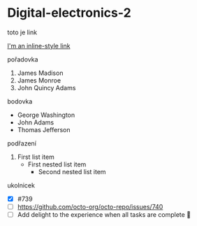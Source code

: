 # Digital-electronics-2

toto je link

[I'm an inline-style link](https://www.google.com)

pořadovka
1. James Madison
2. James Monroe
3. John Quincy Adams

bodovka
- George Washington
- John Adams
- Thomas Jefferson

podřazení
1. First list item
   - First nested list item
     - Second nested list item

ukolnicek
- [x] #739
- [ ] https://github.com/octo-org/octo-repo/issues/740
- [ ] Add delight to the experience when all tasks are complete :tada:
